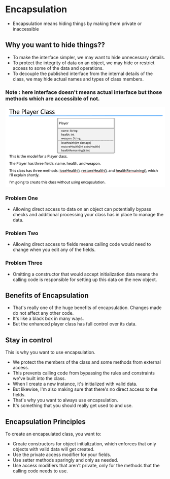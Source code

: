 # Encapsulation
- Encapsulation means hiding things by making them private or inaccessible

## Why you want to hide things??
- To make the interface simpler, we may want to hide unnecessary details.
- To protect the integrity of data on an object, we may hide or restrict access to some of the data and operations.
- To decouple the published interface from the internal details of the class, we may hide actual names and types of class members.

### Note : here interface doesn't means actual interface but those methods which are accessible of not.

![img.png](img.png)

### Problem One
- Allowing direct access to data on an object can potentially bypass checks and additional processing your class has in place to manage the data.

### Problem Two
- Allowing direct access to fields means calling code would need to change when you edit any of the fields.

### Problem Three
- Omitting a constructor that would accept initialization data means the calling code is responsible for setting up this data on the new object.


## Benefits of Encapsulation
- That's really one of the huge benefits of encapsulation. Changes made do not affect any other code.
- It's like a black box in many ways.
- But the enhanced player class has full control over its data.

## Stay in control
This is why you want to use encapsulation.
- We protect the members of the class and some methods from external access.
- This prevents calling code from bypassing the rules and constraints we've built into the class.
- When I create a new instance, it's initialized with valid data.
- But likewise, I'm also making sure that there's no direct access to the fields.
- That's why you want to always use encapsulation.
- It's something that you should really get used to and use.

## Encapsulation Principles
To create an encapsulated class, you want to:
 - Create constructors for object initialization, which enforces that only objects with valid data will get created.
 - Use the private access modifier for your fields.
 - Use setter methods sparingly and only as needed.
 - Use access modifiers that aren't private, only for the methods that the calling code needs to use.


